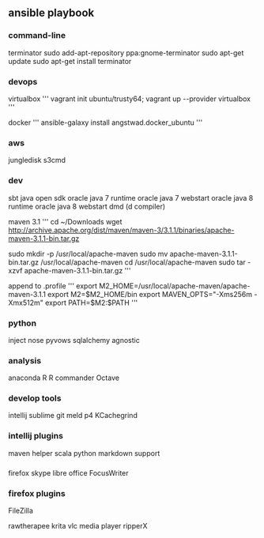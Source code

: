 ## ansible playbook


### command-line
terminator
    sudo add-apt-repository ppa:gnome-terminator
    sudo apt-get update
    sudo apt-get install terminator

### devops
virtualbox
'''
vagrant init ubuntu/trusty64; vagrant up --provider virtualbox
'''

docker
'''
ansible-galaxy install angstwad.docker_ubuntu
'''

### aws
jungledisk
s3cmd

### dev
sbt
java open sdk
oracle java 7 runtime
oracle java 7 webstart
oracle java 8 runtime
oracle java 8 webstart
dmd (d compiler)

maven 3.1
'''
cd ~/Downloads
wget http://archive.apache.org/dist/maven/maven-3/3.1.1/binaries/apache-maven-3.1.1-bin.tar.gz

sudo mkdir -p /usr/local/apache-maven
sudo mv apache-maven-3.1.1-bin.tar.gz /usr/local/apache-maven
cd /usr/local/apache-maven
sudo tar -xzvf apache-maven-3.1.1-bin.tar.gz
'''

append to .profile
'''
export M2_HOME=/usr/local/apache-maven/apache-maven-3.1.1
export M2=$M2_HOME/bin
export MAVEN_OPTS="-Xms256m -Xmx512m"
export PATH=$M2:$PATH
'''


### python
inject
nose
pyvows
sqlalchemy
agnostic

### analysis
anaconda
R
R commander
Octave

### develop tools
intellij
sublime
git
meld
p4
KCachegrind

### intellij plugins
maven helper
scala
python
markdown support

### 
firefox
skype
libre office
FocusWriter

### firefox plugins
FileZilla

rawtherapee
krita
vlc media player
ripperX

